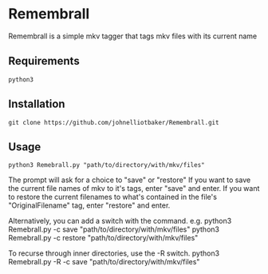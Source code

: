 # Remembrall
Remembrall is a simple mkv tagger that tags 
mkv files with its current name

## Requirements
    python3

## Installation
    git clone https://github.com/johnelliotbaker/Remembrall.git

## Usage
    python3 Remebrall.py "path/to/directory/with/mkv/files"
The prompt will ask for a choice to "save" or "restore"
If you want to save the current file names of mkv to it's tags,
enter "save" and enter.
If you want to restore the current filenames to what's contained
in the file's "OriginalFilename" tag, enter "restore" and enter.

Alternatively, you can add a switch with the command.
e.g.
    python3 Remebrall.py -c save "path/to/directory/with/mkv/files"
    python3 Remebrall.py -c restore "path/to/directory/with/mkv/files"

To recurse through inner directories, use the -R switch.
    python3 Remebrall.py -R -c save "path/to/directory/with/mkv/files"
